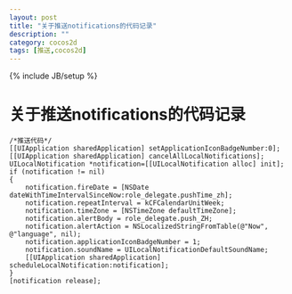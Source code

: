 ```yaml
---
layout: post
title: "关于推送notifications的代码记录"
description: ""
category: cocos2d
tags: [推送,cocos2d]
---
```

{% include JB/setup %}


关于推送notifications的代码记录
=================

    /*推送代码*/
    [[UIApplication sharedApplication] setApplicationIconBadgeNumber:0];
    [[UIApplication sharedApplication] cancelAllLocalNotifications];
    UILocalNotification *notification=[[UILocalNotification alloc] init];
    if (notification != nil)
    {
        notification.fireDate = [NSDate dateWithTimeIntervalSinceNow:role_delegate.pushTime_zh];
        notification.repeatInterval = kCFCalendarUnitWeek;
        notification.timeZone = [NSTimeZone defaultTimeZone];
        notification.alertBody = role_delegate.push_ZH;
        notification.alertAction = NSLocalizedStringFromTable(@"Now", @"language", nil);
        notification.applicationIconBadgeNumber = 1;
        notification.soundName = UILocalNotificationDefaultSoundName;
        [[UIApplication sharedApplication] scheduleLocalNotification:notification];
    }
    [notification release];
